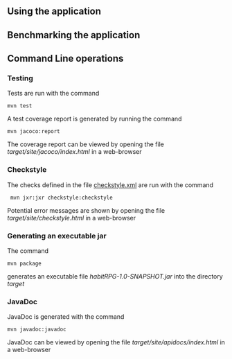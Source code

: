 ## Using the application

## Benchmarking the application

## Command Line operations

### Testing

Tests are run with the command

```
mvn test
```

A test coverage report is generated by running the command

```
mvn jacoco:report
```

The coverage report can be viewed by opening the file _target/site/jacoco/index.html_ in a web-browser

### Checkstyle

The checks defined in the file [checkstyle.xml](https://github.com/stadibo/otm-harjoitustyo/blob/master/habitRPG/checkstyle.xml) are run with the command

```
 mvn jxr:jxr checkstyle:checkstyle
```

Potential error messages are shown by opening the file _target/site/checkstyle.html_ in a web-browser

### Generating an executable jar

The command

```
mvn package
```

generates an executable file _habitRPG-1.0-SNAPSHOT.jar_ into the directory _target_

### JavaDoc

JavaDoc is generated with the command

```
mvn javadoc:javadoc
```

JavaDoc can be viewed by opening the file _target/site/apidocs/index.html_ in a web-browser